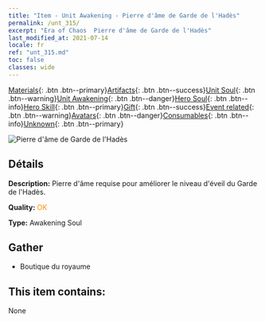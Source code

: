 ```yaml
---
title: "Item - Unit Awakening - Pierre d'âme de Garde de l'Hadès"
permalink: /unt_315/
excerpt: "Era of Chaos  Pierre d'âme de Garde de l'Hadès"
last_modified_at: 2021-07-14
locale: fr
ref: "unt_315.md"
toc: false
classes: wide
---
```

 [Materials](/ItemsFR/){: .btn .btn--primary}[Artifacts](/ItemsFR/Artifacts/){: .btn .btn--success}[Unit Soul](/ItemsFR/UnitSoul/){: .btn .btn--warning}[Unit Awakening](/ItemsFR/UnitAwakening/){: .btn .btn--danger}[Hero Soul](/ItemsFR/HeroSoul/){: .btn .btn--info}[Hero Skill](/ItemsFR/HeroSkill/){: .btn .btn--primary}[Gift](/ItemsFR/Gift/){: .btn .btn--success}[Event related](/ItemsFR/Events/){: .btn .btn--warning}[Avatars](/ItemsFR/Avatars/){: .btn .btn--danger}[Consumables](/ItemsFR/Consumables/){: .btn .btn--info}[Unknown](/ItemsFR/Unknown/){: .btn .btn--primary}

 ![Pierre d'âme de Garde de l'Hadès](/images/u/tia_changjiaoemo.jpg)

## Détails
 **Description:** Pierre d'âme requise pour améliorer le niveau d'éveil du Garde de l'Hadès.

 **Quality:** <span style="color: #FF8C00">OK</span>

 **Type:** Awakening Soul

## Gather

*    Boutique du royaume 

## This item contains:

  None

